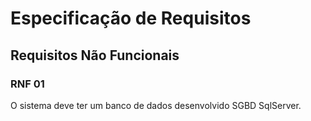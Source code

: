 # Especificação de Requisitos

## Requisitos Não Funcionais

### RNF 01
 O sistema deve ter um banco de dados desenvolvido SGBD SqlServer.
